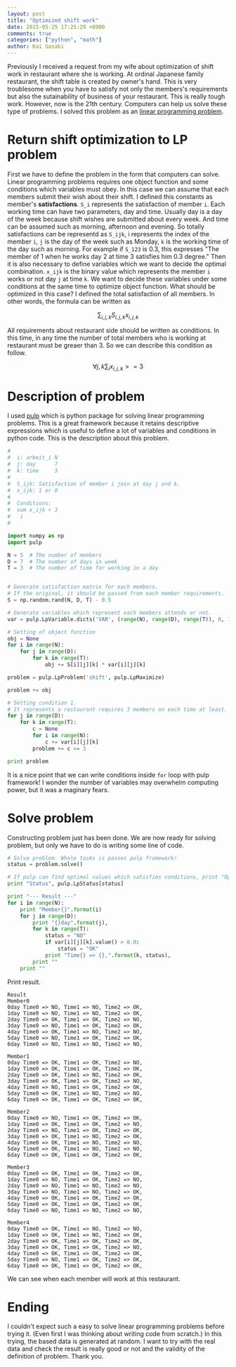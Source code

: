```yaml
---
layout: post
title: "Optimized shift work"
date: 2015-05-25 17:25:29 +0900
comments: true
categories: ["python", "math"]
author: Kai Sasaki
---
```


Previously I received a request from my wife about optimization of shift work in restaurant where she is working. At ordinal Japanese family restaurant, the shift table is created by owner's hand.
This is very troublesome when you have to satisfy not only the members's requirements but also the sutainability of business of your restaurant. This is really tough work.
However, now is the 21th century. Computers can help us solve these type of problems. I solved this problem as an [linear programming problem](http://en.wikipedia.org/wiki/Linear_programming).

<!-- more -->

# Return shift optimization to LP problem

First we have to define the problem in the form that computers can solve. Linear programming problems requires one object function and some conditions which variables must obey.
In this case we can assume that each members submit their wish about their shift. I defined this constants as member's **satisfactions**. `S_i` represents the satisfaction of member `i`.
Each working time can have two parameters, day and time. Usually day is a day of the week because shift wishes are submitted about every week. And time can be assumed such as morning, afternoon and evening.
So totally satisfactions can be representd as `S_ijk`, i represents the index of the member `i`, `j` is the day of the week such as Monday, `k` is the working time of the day such as morning. For example if `S_123` is 0.3,
this expresses "The member of 1 when he works day 2 at time 3 satisfies him 0.3 degree."
Then it is also necessary to define variables which we want to decide the optimal combination. `x_ijk` is the binary value which represents the member `i` works or not day `j` at time `k`.
We want to decide these variables under some conditions at the same time to optimize object function. What should be optimized in this case? I defined the total satisfaction of all members.
In other words, the formula can be written as

$$
\sum_{i, j, k} S_{i,j,k} x_{i,j,k}
$$

All requirements about restaurant side should be written as conditions. In this time, in any time the number of total members who is working at restaurant must be greaer than 3.
So we can describe this condition as follow.

$$
\forall j,k \sum_{i} x_{i,j,k} >= 3 
$$

# Description of problem

I used [pulp](https://github.com/coin-or/pulp) which is python package for solving linear programming problems. This is a great framework because it retains descriptive expressions which is useful to define a lot of variables and conditions in python code. This is the description about this problem.

```python
#
#  i: arbeit_i N
#  j: day      7
#  k: time     3
#
#  S_ijk: Satisfaction of member i join at day j and k.
#  x_ijk: 1 or 0
#
#  Conditions:
#  sum x_ijk > 3
#   i
#

import numpy as np
import pulp

N = 5  # The number of members
D = 7  # The number of days in week
T = 3  # The number of time for working in a day


# Generate satisfaction matrix for each members.
# If the original, it should be passed from each member requirements.
S = np.random.rand(N, D, T) - 0.5

# Generate variables which represent each members attends or not.
var = pulp.LpVariable.dicts('VAR', (range(N), range(D), range(T)), 0, 1, 'Binary')

# Setting of object function
obj = None
for i in range(N):
    for j in range(D):
        for k in range(T):
            obj += S[i][j][k] * var[i][j][k]

problem = pulp.LpProblem('shift', pulp.LpMaximize)

problem += obj

# Setting condition 1.
# It represents a restaurant requires 3 members on each time at least.
for j in range(D):
    for k in range(T):
        c = None
        for i in range(N):
            c += var[i][j][k]
        problem += c >= 3

print problem
```

It is a nice point that we can write conditions inside `for` loop with pulp framework! I wonder the number of variables may overwhelm computing power, but it was a maginary fears.

# Solve problem

Constructing problem just has been done. We are now ready for solving problem, but only we have to do is writing some line of code.

```python
# Solve problem. Whole tasks is passes pulp framework!
status = problem.solve()

# If pulp can find optimal values which satisfies conditions, print "Optimal"
print "Status", pulp.LpStatus[status]

print "--- Result ---"
for i in range(N):
    print "Member{}".format(i)
    for j in range(D):
        print "{}day".format(j),
        for k in range(T):
            status = "NO"
            if var[i][j][k].value() > 0.0:
                status = "OK"
            print "Time{} => {},".format(k, status),
        print ""
    print ""

```

Print result.

```
Result
Member0
0day Time0 => NO, Time1 => NO, Time2 => OK,
1day Time0 => NO, Time1 => NO, Time2 => OK,
2day Time0 => OK, Time1 => OK, Time2 => NO,
3day Time0 => NO, Time1 => OK, Time2 => OK,
4day Time0 => OK, Time1 => NO, Time2 => NO,
5day Time0 => NO, Time1 => OK, Time2 => OK,
6day Time0 => NO, Time1 => NO, Time2 => NO,

Member1
0day Time0 => OK, Time1 => OK, Time2 => NO,
1day Time0 => OK, Time1 => OK, Time2 => OK,
2day Time0 => OK, Time1 => NO, Time2 => OK,
3day Time0 => OK, Time1 => OK, Time2 => NO,
4day Time0 => NO, Time1 => OK, Time2 => OK,
5day Time0 => OK, Time1 => NO, Time2 => NO,
6day Time0 => OK, Time1 => OK, Time2 => OK,

Member2
0day Time0 => NO, Time1 => OK, Time2 => OK,
1day Time0 => OK, Time1 => OK, Time2 => NO,
2day Time0 => NO, Time1 => OK, Time2 => OK,
3day Time0 => OK, Time1 => NO, Time2 => OK,
4day Time0 => OK, Time1 => NO, Time2 => NO,
5day Time0 => OK, Time1 => NO, Time2 => NO,
6day Time0 => OK, Time1 => OK, Time2 => OK,

Member3
0day Time0 => OK, Time1 => OK, Time2 => OK,
1day Time0 => NO, Time1 => OK, Time2 => NO,
2day Time0 => NO, Time1 => NO, Time2 => NO,
3day Time0 => NO, Time1 => NO, Time2 => OK,
4day Time0 => OK, Time1 => OK, Time2 => OK,
5day Time0 => OK, Time1 => OK, Time2 => OK,
6day Time0 => NO, Time1 => NO, Time2 => NO,

Member4
0day Time0 => OK, Time1 => NO, Time2 => NO,
1day Time0 => OK, Time1 => NO, Time2 => OK,
2day Time0 => OK, Time1 => OK, Time2 => OK,
3day Time0 => OK, Time1 => OK, Time2 => NO,
4day Time0 => OK, Time1 => OK, Time2 => OK,
5day Time0 => NO, Time1 => OK, Time2 => OK,
6day Time0 => OK, Time1 => OK, Time2 => OK,
```

We can see when each member will work at this restaurant.

# Ending

I couldn't expect such a easy to solve linear programming problems before trying it. (Even first I was thinking about writing code from scratch.) In this trying, the based data is generated at random.
I want to try with the real data and check the result is really good or not and the validity of the definition of problem.
Thank you.
